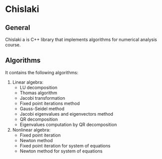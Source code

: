 # Chislaki

## General
Chislaki a is C++ library that implements algorithms
for numerical analysis course.

## Algorithms
It contains the following algorithms:
1. Linear algebra:
    * LU decomposition
    * Thomas algorithm
    * Jacobi transformation
    * Fixed point iterations method
    * Gauss-Seidel method
    * Jacobi eigenvalues and eigenvectors method
    * QR decomposition
    * Eigenvalues computation by QR decomposition
2. Nonlinear algebra:
    * Fixed point iteration
    * Newton method
    * Fixed point iteration for system of equations
    * Newton method for system of equations
